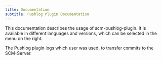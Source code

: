 ```yaml
---
title: Documentation
subtitle: Pushlog Plugin Documentation
---
```

This documentation describes the usage of scm-pushlog-plugin. It is available in different languages and versions, which can be selected in the menu on the right.

The Pushlog plugin logs which user was used, to transfer commits to the SCM-Server.

